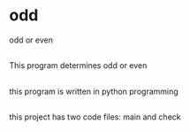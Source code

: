 # odd
odd or even

##
This program determines odd or even

##
this program is written in python programming

##
this project has two code files: main and check
